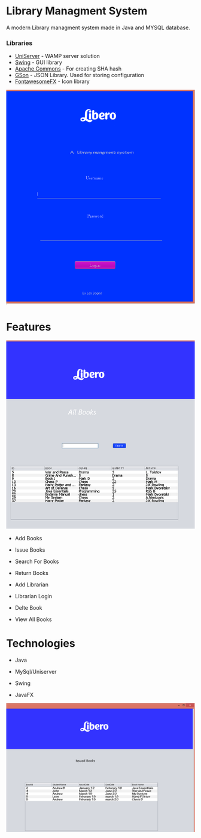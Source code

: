 # Library Managment System



A modern  Library managment system made in Java and MYSQL database.  


### Libraries 


  * [UniServer](http://www.uniformserver.com/) -  WAMP server solution 
  * [Swing](https://github.com/robotframework/SwingLibrary) - GUI library
  * [Apache Commons](https://commons.apache.org/) - For creating SHA hash
  * [GSon](https://github.com/google/gson) - JSON Library. Used for storing configuration
  * [FontawesomeFX](https://bitbucket.org/Jerady/fontawesomefx) - Icon library
  

![alt text](all.png)


# Features

![alt text](books.png)
- Add Books

- Issue Books

- Search For Books

- Return Books

- Add Librarian 

- Librarian Login

- Delte Book

- View All Books

# Technologies 

- Java 

- MySql/Uniserver

- Swing 

- JavaFX



![alt text](img.png)
